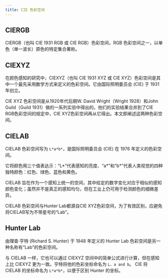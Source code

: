 ```yaml
---
title: CIE 色彩空间
---
```



## CIERGB

CIERGB（也叫 CIE 1931 RGB 或 CIE RGB）色彩空间，RGB 色彩空间之一，以单色（单一波长）原色的特定集合著称。

## CIEXYZ

在颜色感知的研究中，CIEXYZ（也叫 CIE 1931 XYZ 或 CIE XYZ）色彩空间是其中一个最先采用数学方式来定义的色彩空间。它由国际照明委员会 (CIE) 于 1931 年创立。

CIE XYZ 色彩空间是从1920年代后期W. David Wright（Wright 1928）和John Guild（Guild 1931）做的一系列实验中得出的。他们的实验结果合并到了CIE RGB色彩空间的规定中，CIE XYZ色彩空间再从它得出。本文即阐述这两种色彩空间。

## CIELAB

CIELAB 色彩空间写为 `L*a*b*`，是国际照明委员会 (CIE) 在 1976 年定义的色彩空间。

它将颜色用三个值表达示：“L*”代表感知的亮度、“a*”和“b*”代表人类视觉的四种独特颜色：红色、绿色、蓝色和黄色。

CIELAB 旨在作为一个感知上统一的空间，其中给定的数字变化对应于相似的感知颜色变化；虽然并不是真正的感知均匀，但在工业上仍可用于检测颜色的细微差异。

CIELAB 色彩空间与Hunter Lab都源自CIE XYZ色彩空间，为了有效区别，应避免将CIELAB写为不带星号的“Lab”。

## Hunter Lab

由理查·亨特 (Richard S. Hunter) 于 1948 年定义的 Hunter Lab 色彩空间是另一种名称有“Lab”的色彩空间。

与 CIELAB 一样，它也可以通过 CIEXYZ 空间中的简单公式进行计算，但在感知上比 CIEXYZ 更为一致。亨特将他的色彩坐标命名为 `L、a and b`。
CIE 将 CIELAB 的坐标命名为 `L*a*b*`，以便于区别 Hunter 的坐标。
